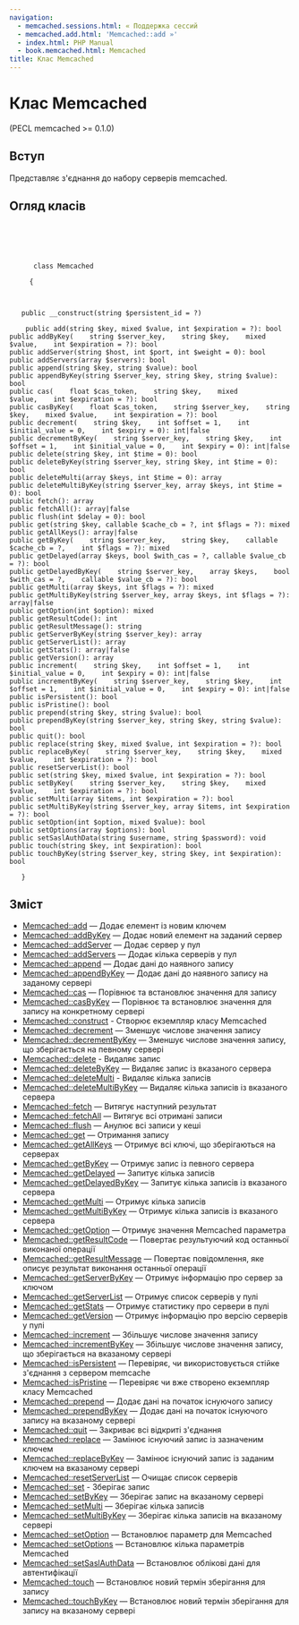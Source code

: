 ```yaml
---
navigation:
  - memcached.sessions.html: « Поддержка сессий
  - memcached.add.html: 'Memcached::add »'
  - index.html: PHP Manual
  - book.memcached.html: Memcached
title: Клас Memcached
---
```

# Клас Memcached

(PECL memcached >= 0.1.0)

## Вступ

Представляє з'єднання до набору серверів memcached.

## Огляд класів

```classsynopsis


    
    
     
      class Memcached
     
     {
    

    
   public __construct(string $persistent_id = ?)

    public add(string $key, mixed $value, int $expiration = ?): bool
public addByKey(    string $server_key,    string $key,    mixed $value,    int $expiration = ?): bool
public addServer(string $host, int $port, int $weight = 0): bool
public addServers(array $servers): bool
public append(string $key, string $value): bool
public appendByKey(string $server_key, string $key, string $value): bool
public cas(    float $cas_token,    string $key,    mixed $value,    int $expiration = ?): bool
public casByKey(    float $cas_token,    string $server_key,    string $key,    mixed $value,    int $expiration = ?): bool
public decrement(    string $key,    int $offset = 1,    int $initial_value = 0,    int $expiry = 0): int|false
public decrementByKey(    string $server_key,    string $key,    int $offset = 1,    int $initial_value = 0,    int $expiry = 0): int|false
public delete(string $key, int $time = 0): bool
public deleteByKey(string $server_key, string $key, int $time = 0): bool
public deleteMulti(array $keys, int $time = 0): array
public deleteMultiByKey(string $server_key, array $keys, int $time = 0): bool
public fetch(): array
public fetchAll(): array|false
public flush(int $delay = 0): bool
public get(string $key, callable $cache_cb = ?, int $flags = ?): mixed
public getAllKeys(): array|false
public getByKey(    string $server_key,    string $key,    callable $cache_cb = ?,    int $flags = ?): mixed
public getDelayed(array $keys, bool $with_cas = ?, callable $value_cb = ?): bool
public getDelayedByKey(    string $server_key,    array $keys,    bool $with_cas = ?,    callable $value_cb = ?): bool
public getMulti(array $keys, int $flags = ?): mixed
public getMultiByKey(string $server_key, array $keys, int $flags = ?): array|false
public getOption(int $option): mixed
public getResultCode(): int
public getResultMessage(): string
public getServerByKey(string $server_key): array
public getServerList(): array
public getStats(): array|false
public getVersion(): array
public increment(    string $key,    int $offset = 1,    int $initial_value = 0,    int $expiry = 0): int|false
public incrementByKey(    string $server_key,    string $key,    int $offset = 1,    int $initial_value = 0,    int $expiry = 0): int|false
public isPersistent(): bool
public isPristine(): bool
public prepend(string $key, string $value): bool
public prependByKey(string $server_key, string $key, string $value): bool
public quit(): bool
public replace(string $key, mixed $value, int $expiration = ?): bool
public replaceByKey(    string $server_key,    string $key,    mixed $value,    int $expiration = ?): bool
public resetServerList(): bool
public set(string $key, mixed $value, int $expiration = ?): bool
public setByKey(    string $server_key,    string $key,    mixed $value,    int $expiration = ?): bool
public setMulti(array $items, int $expiration = ?): bool
public setMultiByKey(string $server_key, array $items, int $expiration = ?): bool
public setOption(int $option, mixed $value): bool
public setOptions(array $options): bool
public setSaslAuthData(string $username, string $password): void
public touch(string $key, int $expiration): bool
public touchByKey(string $server_key, string $key, int $expiration): bool

   }
```

## Зміст

-   [Memcached::add](memcached.add.html) — Додає елемент із новим ключем
-   [Memcached::addByKey](memcached.addbykey.html) — Додає новий елемент на заданий сервер
-   [Memcached::addServer](memcached.addserver.html) — Додає сервер у пул
-   [Memcached::addServers](memcached.addservers.html) — Додає кілька серверів у пул
-   [Memcached::append](memcached.append.html) — Додає дані до наявного запису
-   [Memcached::appendByKey](memcached.appendbykey.html) — Додає дані до наявного запису на заданому сервері
-   [Memcached::cas](memcached.cas.html) — Порівнює та встановлює значення для запису
-   [Memcached::casByKey](memcached.casbykey.html) — Порівнює та встановлює значення для запису на конкретному сервері
-   [Memcached::construct](memcached.construct.html) - Створює екземпляр класу Memcached
-   [Memcached::decrement](memcached.decrement.html) — Зменшує числове значення запису
-   [Memcached::decrementByKey](memcached.decrementbykey.html) — Зменшує числове значення запису, що зберігається на певному сервері
-   [Memcached::delete](memcached.delete.html) - Видаляє запис
-   [Memcached::deleteByKey](memcached.deletebykey.html) — Видаляє запис із вказаного сервера
-   [Memcached::deleteMulti](memcached.deletemulti.html) - Видаляє кілька записів
-   [Memcached::deleteMultiByKey](memcached.deletemultibykey.html) — Видаляє кілька записів із вказаного сервера
-   [Memcached::fetch](memcached.fetch.html) — Витягує наступний результат
-   [Memcached::fetchAll](memcached.fetchall.html) — Витягує всі отримані записи
-   [Memcached::flush](memcached.flush.html) — Анулює всі записи у кеші
-   [Memcached::get](memcached.get.html) — Отримання запису
-   [Memcached::getAllKeys](memcached.getallkeys.html) — Отримує всі ключі, що зберігаються на серверах
-   [Memcached::getByKey](memcached.getbykey.html) — Отримує запис із певного сервера
-   [Memcached::getDelayed](memcached.getdelayed.html) — Запитує кілька записів
-   [Memcached::getDelayedByKey](memcached.getdelayedbykey.html) — Запитує кілька записів із вказаного сервера
-   [Memcached::getMulti](memcached.getmulti.html) — Отримує кілька записів
-   [Memcached::getMultiByKey](memcached.getmultibykey.html) — Отримує кілька записів із вказаного сервера
-   [Memcached::getOption](memcached.getoption.html) — Отримує значення Memcached параметра
-   [Memcached::getResultCode](memcached.getresultcode.html) — Повертає результуючий код останньої виконаної операції
-   [Memcached::getResultMessage](memcached.getresultmessage.html) — Повертає повідомлення, яке описує результат виконання останньої операції
-   [Memcached::getServerByKey](memcached.getserverbykey.html) — Отримує інформацію про сервер за ключом
-   [Memcached::getServerList](memcached.getserverlist.html) — Отримує список серверів у пулі
-   [Memcached::getStats](memcached.getstats.html) — Отримує статистику про сервери в пулі
-   [Memcached::getVersion](memcached.getversion.html) — Отримує інформацію про версію серверів у пулі
-   [Memcached::increment](memcached.increment.html) — Збільшує числове значення запису
-   [Memcached::incrementByKey](memcached.incrementbykey.html) — Збільшує числове значення запису, що зберігається на вказаному сервері
-   [Memcached::isPersistent](memcached.ispersistent.html) — Перевіряє, чи використовується стійке з'єднання з сервером memcache
-   [Memcached::isPristine](memcached.ispristine.html) — Перевіряє чи вже створено екземпляр класу Memcached
-   [Memcached::prepend](memcached.prepend.html) — Додає дані на початок існуючого запису
-   [Memcached::prependByKey](memcached.prependbykey.html) — Додає дані на початок існуючого запису на вказаному сервері
-   [Memcached::quit](memcached.quit.html) — Закриває всі відкриті з'єднання
-   [Memcached::replace](memcached.replace.html) — Замінює існуючий запис із зазначеним ключем
-   [Memcached::replaceByKey](memcached.replacebykey.html) — Замінює існуючий запис із заданим ключем на вказаному сервері
-   [Memcached::resetServerList](memcached.resetserverlist.html) — Очищає список серверів
-   [Memcached::set](memcached.set.html) - Зберігає запис
-   [Memcached::setByKey](memcached.setbykey.html) — Зберігає запис на вказаному сервері
-   [Memcached::setMulti](memcached.setmulti.html) — Зберігає кілька записів
-   [Memcached::setMultiByKey](memcached.setmultibykey.html) — Зберігає кілька записів на вказаному сервері
-   [Memcached::setOption](memcached.setoption.html) — Встановлює параметр для Memcached
-   [Memcached::setOptions](memcached.setoptions.html) — Встановлює кілька параметрів Memcached
-   [Memcached::setSaslAuthData](memcached.setsaslauthdata.html) — Встановлює облікові дані для автентифікації
-   [Memcached::touch](memcached.touch.html) — Встановлює новий термін зберігання для запису
-   [Memcached::touchByKey](memcached.touchbykey.html) — Встановлює новий термін зберігання для запису на вказаному сервері
